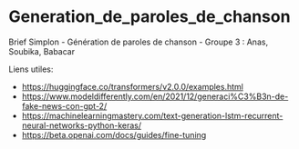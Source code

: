 # Generation_de_paroles_de_chanson
Brief Simplon - Génération de paroles de chanson - Groupe 3 : Anas, Soubika, Babacar

Liens utiles:
* https://huggingface.co/transformers/v2.0.0/examples.html
* https://www.modeldifferently.com/en/2021/12/generaci%C3%B3n-de-fake-news-con-gpt-2/
* https://machinelearningmastery.com/text-generation-lstm-recurrent-neural-networks-python-keras/
* https://beta.openai.com/docs/guides/fine-tuning
